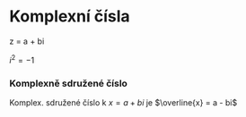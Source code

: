 # Komplexní čísla 

z = a + bi

$i^2 = -1$

### Komplexně sdružené číslo

Komplex. sdružené číslo k $x = a + bi$ je $\overline{x} = a - bi$